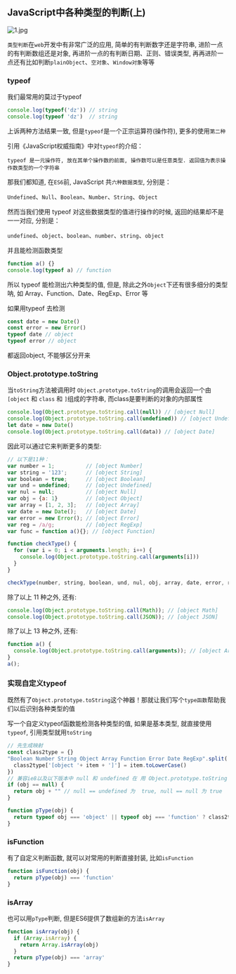 ## JavaScript中各种类型的判断(上)

![1.jpg](http://static.bigbigbigdz.xyz:8111/static/img/arti/1dr5vfd3j856836/1575380051977824626.jpeg)

`类型判断`在`web`开发中有非常广泛的应用, 简单的有判断数字还是字符串, 进阶一点的有判断数组还是对象, 再进阶一点的有判断日期、正则、错误类型, 再再进阶一点还有比如判断`plainObject`、`空对象`、`Window对象`等等

### typeof 

我们最常用的莫过于typeof

```javascript
console.log(typeof('dz')) // string
console.log(typeof 'dz')  // string
```

上诉两种方法结果一致, 但是`typeof`是一个正宗运算符(操作符), 更多的使用`第二种`

引用《JavaScript权威指南》中对`typeof`的介绍：

```
typeof 是一元操作符, 放在其单个操作数的前面, 操作数可以是任意类型. 返回值为表示操作数类型的一个字符串
```

那我们都知道, 在`ES6`前, JavaScript 共`六种数据类型`, 分别是：

`Undefined`、`Null`、`Boolean`、`Number`、`String`、`Object`

然而当我们使用 typeof 对这些数据类型的值进行操作的时候, 返回的结果却不是一一对应, 分别是：

`undefined`、`object`、`boolean`、`number`、`string`、`object`

并且能检测函数类型

```javascript
function a() {}
console.log(typeof a) // function
```

所以 typeof 能检测出六种类型的值, 但是, 除此之外`Object`下还有很多细分的类型呐, 如 Array、Function、Date、RegExp、Error 等

如果用typeof 去检测

```javascript
const date = new Date()
const error = new Error()
typeof date // object
typeof error // object
```

都返回object, 不能够区分开来

### Object.prototype.toString

当`toString`方法被调用时
`Object.prototype.toString`的调用会返回一个由`[object` 和 `class` 和 `]`组成的字符串, 而class是要判断的对象的内部属性

```javascript
console.log(Object.prototype.toString.call(null)) // [object Null]
console.log(Object.prototype.toString.call(undefined)) // [object Undefined]
let date = new Date()
console.log(Object.prototype.toString.call(data)) // [object Date]

```

因此可以通过它来判断更多的类型:

```javascript
// 以下是11种：
var number = 1;          // [object Number]
var string = '123';      // [object String]
var boolean = true;      // [object Boolean]
var und = undefined;     // [object Undefined]
var nul = null;          // [object Null]
var obj = {a: 1}         // [object Object]
var array = [1, 2, 3];   // [object Array]
var date = new Date();   // [object Date]
var error = new Error(); // [object Error]
var reg = /a/g;          // [object RegExp]
var func = function a(){}; // [object Function]

function checkType() {
  for (var i = 0; i < arguments.length; i++) {
    console.log(Object.prototype.toString.call(arguments[i]))
  }
}

checkType(number, string, boolean, und, nul, obj, array, date, error, reg, func)
```

除了以上 11 种之外, 还有:

```javascript
console.log(Object.prototype.toString.call(Math)); // [object Math]
console.log(Object.prototype.toString.call(JSON)); // [object JSON]
```

除了以上 13 种之外, 还有:

```javascript
function a() {
  console.log(Object.prototype.toString.call(arguments)); // [object Arguments]
}
a();
```

### 实现自定义typeof

既然有了`Object.prototype.toString`这个神器！那就让我们写个`type函数`帮助我们以后识别各种类型的值

写一个自定义typeof函数能检测各种类型的值, 如果是基本类型, 就直接使用`typeof`, 引用类型就用`toString`

```javascript
// 先生成映射
const class2type = {}
"Boolean Number String Object Array Function Error Date RegExp".split(' ').map(item => {
  class2type['[object '+ item + ']'] = item.toLowerCase()
})
// 兼容ie8以及以下版本中 null 和 undefined 在 用 Object.prototype.toString 识别时都是[object Object]
if (obj == null) {
  return obj + "" // null == undefined 为  true, null == null 为 true
}

function pType(obj) {
  return typeof obj === 'object' || typeof obj === 'function' ? class2type[Object.prototype.toString.call(obj)] : typeof obj
}
```

### isFunction

有了自定义判断函数, 就可以对常用的判断直接封装, 比如`isFunction`

```javascript
function isFunction(obj) {
  return pType(obj) === 'function'
}
```

### isArray

也可以用`pType`判断, 但是ES6提供了数组新的方法`isArray`

```javascript
function isArray(obj) {
  if (Array.isArray) {
    return Array.isArray(obj)
  }
  return pType(obj) === 'array'
}
```